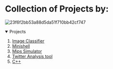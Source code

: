 # Collection of Projects by:
![23f6f2bb53a88d5da51f710bb42cf747](https://user-images.githubusercontent.com/89554893/151116570-dc97040d-d0c5-41d1-9342-c5e8de1f0a91.png)

<!-- Projects -->
<details open="open">
  <summary>Projects</summary>
  <ol>
    <li><a href="#usage">Image Classifier</a></li>
    <li><a href="#roadmap">Minishell</a></li>
    <li><a href="#contributing">Mips Simulator</a></li>
    <li><a href="#license">Twitter Analysis tool</a></li>
    <li><a href="#authors">C++</a></li>
  </ol>
</details>

